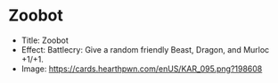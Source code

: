 # Zoobot
- Title:  Zoobot
- Effect:  Battlecry: Give a random friendly Beast, Dragon, and Murloc +1/+1.
- Image:  https://cards.hearthpwn.com/enUS/KAR_095.png?198608

